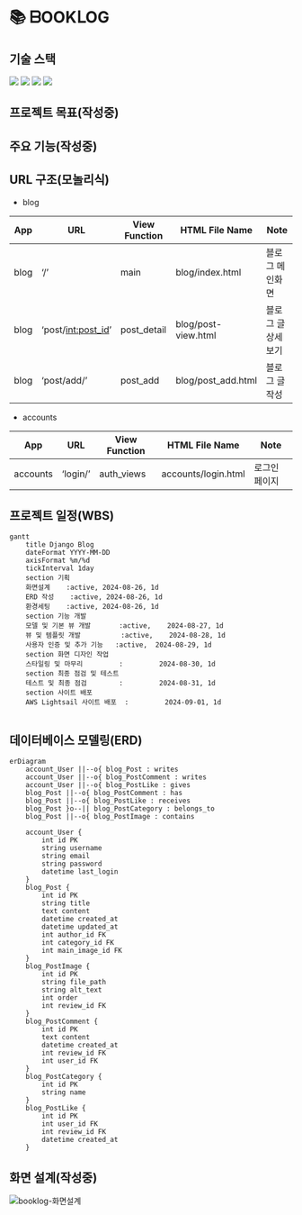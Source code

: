 # 📚 ᗷOOKᒪOG
## 기술 스택
<img src="https://img.shields.io/badge/Django-092E20?style=flat-square&logo=Django&logoColor=white"> <img src="https://img.shields.io/badge/Python-3776AB?style=flat-square&logo=Python&logoColor=white"> <img src="https://img.shields.io/badge/HTML5-E34F26?style=flat-square&logo=html5&logoColor=black"> <img src="https://img.shields.io/badge/CSS3-1572B6?style=flat-square&logo=CSS3&logoColor=black"> 

## 프로젝트 목표(작성중)
## 주요 기능(작성중)

## URL 구조(모놀리식)
- blog

| App      | URL                  | View Function  | HTML File Name         | Note                  |
|----------|----------------------|----------------|-------------------------|-----------------------|
| blog     | ‘/’                  | main           | blog/index.html         | 블로그 메인화면       |
| blog     | ‘post/<int:post_id>’ | post_detail    | blog/post-view.html     | 블로그 글 상세보기     |
| blog     | ‘post/add/’         | post_add       | blog/post_add.html      | 블로그 글 작성        |

- accounts

| App      | URL                  | View Function  | HTML File Name         | Note                  |
|----------|----------------------|----------------|-------------------------|-----------------------|
| accounts | ‘login/’            | auth_views     | accounts/login.html      | 로그인 페이지         |


## 프로젝트 일정(WBS)

```mermaid
gantt
    title Django Blog
    dateFormat YYYY-MM-DD
    axisFormat %m/%d
    tickInterval 1day
    section 기획
    화면설계    :active, 2024-08-26, 1d
    ERD 작성    :active, 2024-08-26, 1d
    환경세팅    :active, 2024-08-26, 1d
    section 기능 개발
    모델 및 기본 뷰 개발       :active,    2024-08-27, 1d
    뷰 및 템플릿 개발          :active,    2024-08-28, 1d
    사용자 인증 및 추가 기능   :active,  2024-08-29, 1d
    section 화면 디자인 작업
    스타일링 및 마무리         :         2024-08-30, 1d
    section 최종 점검 및 테스트
    테스트 및 최종 점검        :         2024-08-31, 1d
    section 사이트 배포
    AWS Lightsail 사이트 배포  :         2024-09-01, 1d
   
```


## 데이터베이스 모델링(ERD)
```mermaid
erDiagram
    account_User ||--o{ blog_Post : writes
    account_User ||--o{ blog_PostComment : writes
    account_User ||--o{ blog_PostLike : gives
    blog_Post ||--o{ blog_PostComment : has
    blog_Post ||--o{ blog_PostLike : receives
    blog_Post }o--|| blog_PostCategory : belongs_to
    blog_Post ||--o{ blog_PostImage : contains

    account_User {
        int id PK
        string username
        string email
        string password
        datetime last_login
    }
    blog_Post {
        int id PK
        string title
        text content
        datetime created_at
        datetime updated_at
        int author_id FK
        int category_id FK
        int main_image_id FK
    }
    blog_PostImage {
        int id PK
        string file_path
        string alt_text
        int order
        int review_id FK
    }
    blog_PostComment {
        int id PK
        text content
        datetime created_at
        int review_id FK
        int user_id FK
    }
    blog_PostCategory {
        int id PK
        string name
    }
    blog_PostLike {
        int id PK
        int user_id FK
        int review_id FK
        datetime created_at
    }
```
## 화면 설계(작성중)
![booklog-화면설계](https://github.com/user-attachments/assets/f6c4606f-7a6f-453b-993b-edfdef71f87a)
